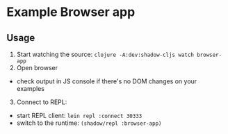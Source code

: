 # Example Browser app

## Usage

1. Start watching the source: `clojure -A:dev:shadow-cljs watch browser-app`
2. Open browser
  - check output in JS console if there's no DOM changes on your examples
3. Connect to REPL:
  - start REPL client: `lein repl :connect 30333`
  - switch to the runtime: `(shadow/repl :browser-app)`
